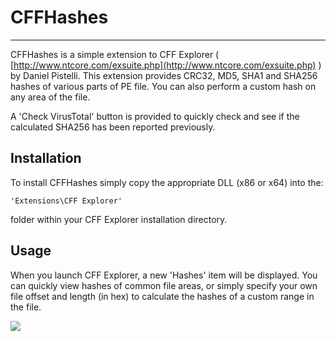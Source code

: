 # CFFHashes #

----------

CFFHashes is a simple extension to CFF Explorer ( [http://www.ntcore.com/exsuite.php](http://www.ntcore.com/exsuite.php) ) by Daniel Pistelli. This extension provides CRC32, MD5, SHA1 and SHA256 hashes of various parts of PE file. You can also perform a custom hash on any area of the file.

A 'Check VirusTotal' button is provided to quickly check and see if the calculated SHA256 has been reported previously.

## Installation ##

To install CFFHashes simply copy the appropriate DLL (x86 or x64) into the:

	'Extensions\CFF Explorer' 

folder within your CFF Explorer installation directory. 

## Usage ##

When you launch CFF Explorer, a new 'Hashes' item will be displayed. You can quickly view hashes of common file areas, or simply specify your own file offset and length  (in hex) to calculate the hashes of a custom range in the file.

![](https://raw.githubusercontent.com/bfosterjr/CFFHashes/master/cffhashes.png)